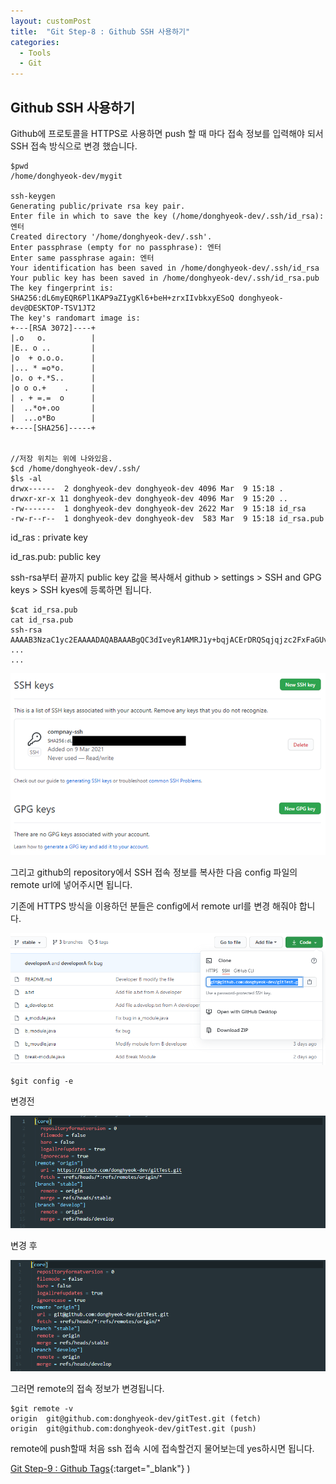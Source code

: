 ```yaml
---
layout: customPost
title:  "Git Step-8 : Github SSH 사용하기"
categories: 
  - Tools
  - Git
---
```



## Github SSH 사용하기

Github에 프로토콜을 HTTPS로 사용하면 push 할 때 마다 접속 정보를 입력해야 되서 SSH 접속 방식으로 변경 했습니다.

```
$pwd
/home/donghyeok-dev/mygit

ssh-keygen
Generating public/private rsa key pair.
Enter file in which to save the key (/home/donghyeok-dev/.ssh/id_rsa): 엔터
Created directory '/home/donghyeok-dev/.ssh'.
Enter passphrase (empty for no passphrase): 엔터
Enter same passphrase again: 엔터
Your identification has been saved in /home/donghyeok-dev/.ssh/id_rsa
Your public key has been saved in /home/donghyeok-dev/.ssh/id_rsa.pub
The key fingerprint is:
SHA256:dL6myEQR6Pl1KAP9aZIygKl6+beH+zrxIIvbkxyESoQ donghyeok-dev@DESKTOP-TSV1JT2
The key's randomart image is:
+---[RSA 3072]----+
|.o   o.          |
|E.. o ..         |
|o  + o.o.o.      |
|... * =o*o.      |
|o. o +.*S..      |
|o o o.+    .     |
| . + =.=  o      |
|  ..*o+.oo       |
|  ...o*Bo        |
+----[SHA256]-----+


//저장 위치는 위에 나와있음.
$cd /home/donghyeok-dev/.ssh/
$ls -al
drwx------  2 donghyeok-dev donghyeok-dev 4096 Mar  9 15:18 .
drwxr-xr-x 11 donghyeok-dev donghyeok-dev 4096 Mar  9 15:20 ..
-rw-------  1 donghyeok-dev donghyeok-dev 2622 Mar  9 15:18 id_rsa
-rw-r--r--  1 donghyeok-dev donghyeok-dev  583 Mar  9 15:18 id_rsa.pub
```

id_ras : private key  

id_ras.pub: public key

ssh-rsa부터 끝까지 public key 값을 복사해서 github > settings > SSH and GPG keys > SSH kyes에 등록하면 됩니다.

```
$cat id_rsa.pub
cat id_rsa.pub
ssh-rsa AAAAB3NzaC1yc2EAAAADAQABAAABgQC3dIveyR1AMRJ1y+bqjACErDRQSqjqjzc2FxFaGUvKyhI4OHSsBuns9OpGqJnX+QyZ/Xk4CCdYDZGXT/M/X6pvKkOaB+VaYFcB2obsFkWOvyUNeLbXf76yYcOSvs/u3hTNIFu9jx0nBuaz8vfAm6
...
...
```

![image-20210309152920556](/assets/images/posts\image-20210309152920556.png)

그리고 github의 repository에서 SSH 접속 정보를 복사한 다음 config 파일의 remote url에 넣어주시면 됩니다.

기존에 HTTPS 방식을 이용하던 분들은 config에서 remote url를 변경 해줘야 합니다.

![image-20210309153820815](/assets/images/posts\image-20210309153820815.png)

```
$git config -e
```

변경전

![image-20210309153558973](/assets/images/posts\image-20210309153558973.png)

변경 후 

![image-20210309153923766](/assets/images/posts\image-20210309153923766.png)

그러면 remote의 접속 정보가 변경됩니다.

```
$git remote -v
origin  git@github.com:donghyeok-dev/gitTest.git (fetch)
origin  git@github.com:donghyeok-dev/gitTest.git (push)
```



remote에 push할때 처음 ssh 접속 시에 접속할건지 물어보는데 yes하시면 됩니다.





[Git Step-9 : Github Tags](https://donghyeok-dev.github.io/tools/git/Git-9/){:target="_blank"} )